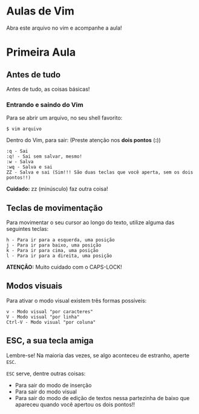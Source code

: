 # Aulas de Vim

Abra este arquivo no vim e acompanhe a aula!

# Primeira Aula

## Antes de tudo

Antes de tudo, as coisas básicas!

### Entrando e saindo do Vim

Para se abrir um arquivo, no seu shell favorito:
```
$ vim arquivo
```
Dentro do Vim, para sair: (Preste atenção nos **dois pontos** (**:**))
```
:q - Sai
:q! - Sai sem salvar, mesmo!
:w - Salva
:wq - Salva e sai
ZZ - Salva e sai (Sim!!! São duas teclas que você aperta, sem os dois pontos!!)
```
**Cuidado:** zz (minúsculo) faz outra coisa!

## Teclas de movimentação

Para movimentar o seu cursor ao longo do texto, utilize alguma das seguintes teclas:
```
h - Para ir para a esquerda, uma posição
j - Para ir para baixo, uma posição
k - Para ir para cima, uma posição
l - Para ir para a direita, uma posição
```
**ATENÇÃO:** Muito cuidado com o CAPS-LOCK!

## Modos visuais

Para ativar o modo visual existem três formas possíveis:
```
v - Modo visual "por caracteres"
V - Modo visual "por linha"
Ctrl-V - Modo visual "por coluna"
```

## ESC, a sua tecla amiga

Lembre-se! Na maioria das vezes, se algo aconteceu de estranho, aperte `ESC`.

`ESC` serve, dentre outras coisas:

- Para sair do modo de inserção
- Para sair do modo visual
- Para sair do modo de edição de textos nessa partezinha de baixo que apareceu quando você apertou os dois pontos!!

